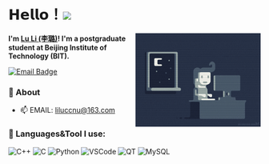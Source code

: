 
# 𝗛𝗲𝗹𝗹𝗼！<img src="https://user-images.githubusercontent.com/5679180/79618120-0daffb80-80be-11ea-819e-d2b0fa904d07.gif" width="27px"> 

<img align="right" width="250px" src="https://raw.githubusercontent.com/yaronzz/yaronzz/master/res/1.gif" />

**I'm [Lu Li (李璐)](https://github.com/lilubit)! I'm a postgraduate student at Beijing Institute of Technology (BIT).**

[![Email Badge](https://img.shields.io/badge/-GMAIL-D14836?style=for-the-badge&logo=gmail&logoColor=white)](mailto:liluccnu@163.com)

### 🍜 About

- 📫 EMAIL: liluccnu@163.com

### 🌱 Languages&Tool I use: 
![C++](https://img.shields.io/badge/C++-F15B2A?style=flat-square&logo=c%2b%2b)
![C](https://img.shields.io/badge/C-0b0b0b?style=flat-square&logo=c)
![Python](https://img.shields.io/badge/Python-3572a5?style=flat-square&logo=python&logoColor=white)
![VSCode](https://img.shields.io/badge/VScode-007ACC?style=flat-square&logo=visual%20studio%20code)
![QT](https://img.shields.io/badge/QT-41CD52?style=flat-square&logo=qt&logoColor=white)
![MySQL](https://img.shields.io/badge/MySQL-4479A1?style=flat-square&logo=mysql&logoColor=white)
